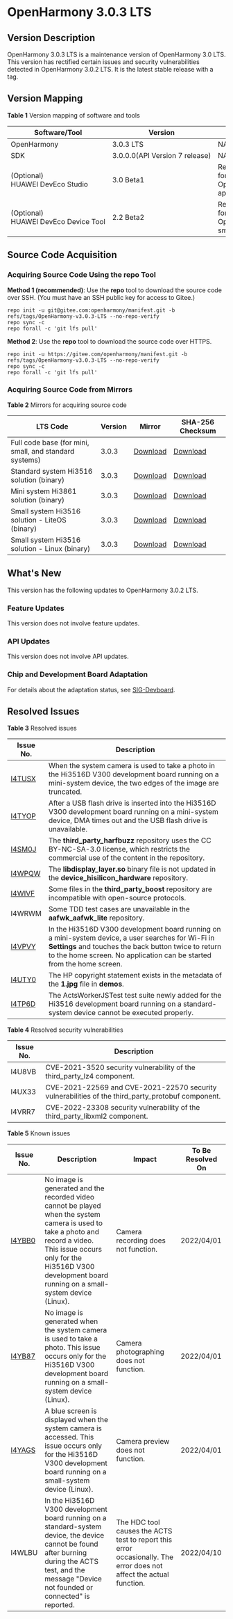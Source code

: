# OpenHarmony 3.0.3 LTS


## Version Description

OpenHarmony 3.0.3 LTS is a maintenance version of OpenHarmony 3.0 LTS. This version has rectified certain issues and security vulnerabilities detected in OpenHarmony 3.0.2 LTS. It is the latest stable release with a tag.


## Version Mapping

  **Table 1** Version mapping of software and tools

| Software/Tool| Version| Remarks|
| -------- | -------- | -------- |
| OpenHarmony | 3.0.3&nbsp;LTS | NA |
| SDK | 3.0.0.0(API&nbsp;Version&nbsp;7&nbsp;release) | NA |
| (Optional) HUAWEI&nbsp;DevEco&nbsp;Studio| 3.0&nbsp;Beta1 | Recommended for developing OpenHarmony applications|
| (Optional) HUAWEI&nbsp;DevEco&nbsp;Device&nbsp;Tool| 2.2&nbsp;Beta2 | Recommended for developing OpenHarmony smart devices|


## Source Code Acquisition


### Acquiring Source Code Using the repo Tool

**Method 1 (recommended)**: Use the **repo** tool to download the source code over SSH. (You must have an SSH public key for access to Gitee.)


```
repo init -u git@gitee.com:openharmony/manifest.git -b refs/tags/OpenHarmony-v3.0.3-LTS --no-repo-verify
repo sync -c
repo forall -c 'git lfs pull'
```

**Method 2**: Use the **repo** tool to download the source code over HTTPS.


```
repo init -u https://gitee.com/openharmony/manifest.git -b refs/tags/OpenHarmony-v3.0.3-LTS --no-repo-verify
repo sync -c
repo forall -c 'git lfs pull'
```


### Acquiring Source Code from Mirrors

  **Table 2** Mirrors for acquiring source code

| LTS Code| Version| Mirror| SHA-256 Checksum|
| -------- | -------- | -------- | -------- |
| Full code base (for mini, small, and standard systems)| 3.0.3 | [Download](https://repo.huaweicloud.com/harmonyos/os/3.0.3/code-v3.0.3-LTS.tar.gz)| [Download](https://repo.huaweicloud.com/harmonyos/os/3.0.3/code-v3.0.3-LTS.tar.gz.sha256)|
| Standard system Hi3516 solution (binary)| 3.0.3 | [Download](https://repo.huaweicloud.com/harmonyos/os/3.0.3/standard.tar.gz) | [Download](https://repo.huaweicloud.com/harmonyos/os/3.0.3/standard.tar.gz.sha256) |
| Mini system Hi3861 solution (binary)| 3.0.3 | [Download](https://repo.huaweicloud.com/harmonyos/os/3.0.3/hispark_pegasus.tar.gz) | [Download](https://repo.huaweicloud.com/harmonyos/os/3.0.3/hispark_pegasus.tar.gz.sha256) |
| Small system Hi3516 solution - LiteOS (binary)| 3.0.3 | [Download](https://repo.huaweicloud.com/harmonyos/os/3.0.3/hispark_taurus.tar.gz) | [Download](https://repo.huaweicloud.com/harmonyos/os/3.0.3/hispark_taurus.tar.gz.sha256) |
| Small system Hi3516 solution - Linux (binary)| 3.0.3 | [Download](https://repo.huaweicloud.com/harmonyos/os/3.0.3/hispark_taurus_linux.tar.gz) | [Download](https://repo.huaweicloud.com/harmonyos/os/3.0.3/hispark_taurus_linux.tar.gz.sha256) |


## What's New

This version has the following updates to OpenHarmony 3.0.2 LTS.


### Feature Updates

This version does not involve feature updates.


### API Updates

This version does not involve API updates.


### Chip and Development Board Adaptation

For details about the adaptation status, see [SIG-Devboard](https://gitee.com/openharmony/community/blob/master/sig/sig_devboard/sig_devboard.md).


## Resolved Issues

  **Table 3** Resolved issues

| Issue No.| Description|
| -------- | -------- |
| [I4TUSX](https://gitee.com/openharmony/multimedia_camera_lite/issues/I4TUSX) | When the system camera is used to take a photo in the Hi3516D V300 development board running on a mini-system device, the two edges of the image are truncated.|
| [I4TYOP](https://gitee.com/openharmony/drivers_peripheral/issues/I4TYOP) | After a USB flash drive is inserted into the Hi3516D V300 development board running on a mini-system device, DMA times out and the USB flash drive is unavailable.|
| [I4SM0J](https://gitee.com/openharmony/third_party_harfbuzz/issues/I4SM0J) | The **third_party_harfbuzz** repository uses the CC BY-NC-SA-3.0 license, which restricts the commercial use of the content in the repository.|
| [I4WPQW](https://gitee.com/openharmony/device_hisilicon_hardware/issues/I4WPQW) | The **libdisplay_layer.so** binary file is not updated in the **device_hisilicon_hardware** repository.|
| [I4WIVF](https://gitee.com/openharmony/third_party_boost/issues/I4WIVF) | Some files in the **third_party_boost** repository are incompatible with open-source protocols.|
| I4WRWM | Some TDD test cases are unavailable in the **aafwk_aafwk_lite** repository.|
| [I4VPVY](https://gitee.com/openharmony/applications_sample_camera/issues/I4VPVY) | In the Hi3516D V300 development board running on a mini-system device, a user searches for Wi-Fi in **Settings** and touches the back button twice to return to the home screen. No application can be started from the home screen.|
| [I4UTY0](https://gitee.com/openharmony/applications_photos/issues/I4UTY0) | The HP copyright statement exists in the metadata of the **1.jpg** file in **demos**.|
| [I4TP6D](https://gitee.com/openharmony/xts_acts/issues/I4TP6D) | The ActsWorkerJSTest test suite newly added for the Hi3516 development board running on a standard-system device cannot be executed properly.|

  **Table 4** Resolved security vulnerabilities

| Issue No.| Description|
| -------- | -------- |
| I4U8VB | CVE-2021-3520 security vulnerability of the third_party_lz4 component.|
| I4UX33 | CVE-2021-22569 and CVE-2021-22570 security vulnerabilities of the third_party_protobuf component.|
| I4VRR7 | CVE-2022-23308 security vulnerability of the third_party_libxml2 component.|


  **Table 5** Known issues

| Issue No.| Description| Impact| To Be Resolved On|
| -------- | -------- | -------- | -------- |
| [I4YBB0](https://gitee.com/openharmony/multimedia_camera_lite/issues/I4YBB0) | No image is generated and the recorded video cannot be played when the system camera is used to take a photo and record a video. This issue occurs only for the Hi3516D V300 development board running on a small-system device (Linux).| Camera recording does not function.| 2022/04/01 |
| [I4YB87](https://gitee.com/openharmony/multimedia_camera_lite/issues/I4YB87) | No image is generated when the system camera is used to take a photo. This issue occurs only for the Hi3516D V300 development board running on a small-system device (Linux).| Camera photographing does not function.| 2022/04/01 |
| [I4YAGS](https://gitee.com/openharmony/multimedia_camera_lite/issues/I4YAGS?from=project-issue) | A blue screen is displayed when the system camera is accessed. This issue occurs only for the Hi3516D V300 development board running on a small-system device (Linux).| Camera preview does not function.| 2022/04/01 |
| I4WLBU | In the Hi3516D V300 development board running on a standard-system device, the device cannot be found after burning during the ACTS test, and the message "Device not founded or connected" is reported.| The HDC tool causes the ACTS test to report this error occasionally. The error does not affect the actual function.| 2022/04/10 |
